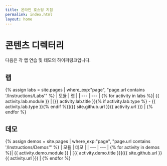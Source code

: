 ```yaml
---
title: 온라인 호스팅 지침
permalink: index.html
layout: home
---
```


# 콘텐츠 디렉터리

다음은 각 랩 연습 및 데모의 하이퍼링크입니다.

## 랩

{% assign labs = site.pages | where_exp:"page", "page.url contains '/Instructions/Labs'" %}
| 모듈 | 랩 |
| --- | --- | 
{% for activity in labs  %}| {{ activity.lab.module }} | [{{ activity.lab.title }}{% if activity.lab.type %} - {{ activity.lab.type }}{% endif %}]({{ site.github.url }}{{ activity.url }}) |
{% endfor %}

## 데모

{% assign demos = site.pages | where_exp:"page", "page.url contains '/Instructions/Demos'" %}
| 모듈 | 데모 |
| --- | --- | 
{% for activity in demos  %}| {{ activity.demo.module }} | [{{ activity.demo.title }}]({{ site.github.url }}{{ activity.url }}) |
{% endfor %}
